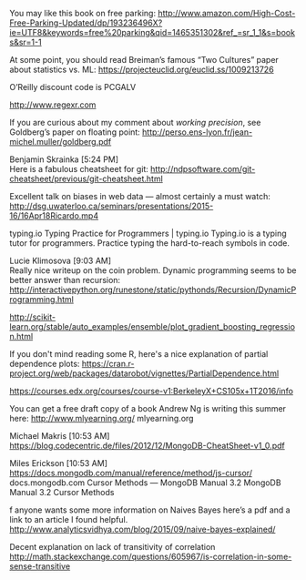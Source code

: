 You may like this book on free parking: http://www.amazon.com/High-Cost-Free-Parking-Updated/dp/193236496X?ie=UTF8&keywords=free%20parking&qid=1465351302&ref_=sr_1_1&s=books&sr=1-1

At some point, you should read Breiman’s famous “Two Cultures” paper about statistics vs. ML: https://projecteuclid.org/euclid.ss/1009213726

O’Reilly discount code is PCGALV


http://www.regexr.com

If you are curious about my comment about ​*working precision*​, see Goldberg’s paper on floating point: http://perso.ens-lyon.fr/jean-michel.muller/goldberg.pdf


Benjamin Skrainka [5:24 PM]  
Here is a fabulous cheatsheet for git: http://ndpsoftware.com/git-cheatsheet/previous/git-cheatsheet.html

Excellent talk on biases in web data — almost certainly a must watch: http://dsg.uwaterloo.ca/seminars/presentations/2015-16/16Apr18Ricardo.mp4

typing.io
Typing Practice for Programmers | typing.io
Typing.io is a typing tutor for programmers. Practice typing the hard-to-reach symbols in code.


Lucie Klimosova [9:03 AM]  
Really nice writeup on the coin problem. Dynamic programming seems to be better answer than recursion: http://interactivepython.org/runestone/static/pythonds/Recursion/DynamicProgramming.html

http://scikit-learn.org/stable/auto_examples/ensemble/plot_gradient_boosting_regression.html

If you don't mind reading some R, here's a nice explanation of partial dependence plots: https://cran.r-project.org/web/packages/datarobot/vignettes/PartialDependence.html

https://courses.edx.org/courses/course-v1:BerkeleyX+CS105x+1T2016/info

You can get a free draft copy of a book Andrew Ng is writing this summer here: http://www.mlyearning.org/
 mlyearning.org


 Michael Makris [10:53 AM]  
 https://blog.codecentric.de/files/2012/12/MongoDB-CheatSheet-v1_0.pdf

 Miles Erickson [10:53 AM]  
 https://docs.mongodb.com/manual/reference/method/js-cursor/
  docs.mongodb.com
 Cursor Methods — MongoDB Manual 3.2
 MongoDB Manual 3.2 Cursor Methods

 f anyone wants some more information on Naives Bayes here’s a pdf and a link to an article I found helpful. http://www.analyticsvidhya.com/blog/2015/09/naive-bayes-explained/

 Decent explanation on lack of transitivity of correlation http://math.stackexchange.com/questions/605967/is-correlation-in-some-sense-transitive
